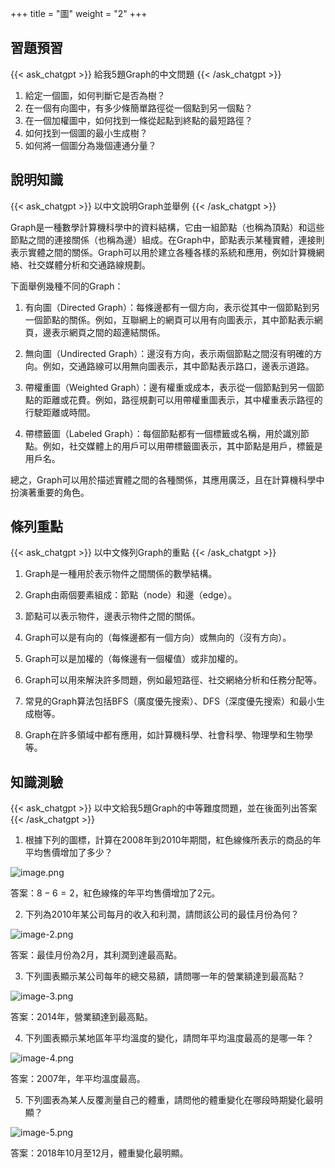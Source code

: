 +++
title = "圖"
weight = "2"
+++
## 習題預習
{{< ask_chatgpt >}}
給我5題Graph的中文問題
{{< /ask_chatgpt >}}



1. 給定一個圖，如何判斷它是否為樹？
2. 在一個有向圖中，有多少條簡單路徑從一個點到另一個點？
3. 在一個加權圖中，如何找到一條從起點到終點的最短路徑？
4. 如何找到一個圖的最小生成樹？
5. 如何將一個圖分為幾個連通分量？   

## 說明知識
{{< ask_chatgpt >}}
以中文說明Graph並舉例
{{< /ask_chatgpt >}}



Graph是一種數學計算機科學中的資料結構，它由一組節點（也稱為頂點）和這些節點之間的連接關係（也稱為邊）組成。在Graph中，節點表示某種實體，連接則表示實體之間的關係。Graph可以用於建立各種各樣的系統和應用，例如計算機網絡、社交媒體分析和交通路線規劃。

下面舉例幾種不同的Graph：

1. 有向圖（Directed Graph）：每條邊都有一個方向，表示從其中一個節點到另一個節點的關係。例如，互聯網上的網頁可以用有向圖表示，其中節點表示網頁，邊表示網頁之間的超連結關係。

2. 無向圖（Undirected Graph）：邊沒有方向，表示兩個節點之間沒有明確的方向。例如，交通路線可以用無向圖表示，其中節點表示路口，邊表示道路。

3. 帶權重圖（Weighted Graph）：邊有權重或成本，表示從一個節點到另一個節點的距離或花費。例如，路徑規劃可以用帶權重圖表示，其中權重表示路徑的行駛距離或時間。

4. 帶標籤圖（Labeled Graph）：每個節點都有一個標籤或名稱，用於識別節點。例如，社交媒體上的用戶可以用帶標籤圖表示，其中節點是用戶，標籤是用戶名。

總之，Graph可以用於描述實體之間的各種關係，其應用廣泛，且在計算機科學中扮演著重要的角色。   

## 條列重點
{{< ask_chatgpt >}}
以中文條列Graph的重點
{{< /ask_chatgpt >}}



1. Graph是一種用於表示物件之間關係的數學結構。

2. Graph由兩個要素組成：節點（node）和邊（edge）。

3. 節點可以表示物件，邊表示物件之間的關係。

4. Graph可以是有向的（每條邊都有一個方向）或無向的（沒有方向）。

5. Graph可以是加權的（每條邊有一個權值）或非加權的。

6. Graph可以用來解決許多問題，例如最短路徑、社交網絡分析和任務分配等。

7. 常見的Graph算法包括BFS（廣度優先搜索）、DFS（深度優先搜索）和最小生成樹等。

8. Graph在許多領域中都有應用，如計算機科學、社會科學、物理學和生物學等。   

## 知識測驗
{{< ask_chatgpt >}}
以中文給我5題Graph的中等難度問題，並在後面列出答案
{{< /ask_chatgpt >}}



1. 根據下列的圖標，計算在2008年到2010年期間，紅色線條所表示的商品的年平均售價增加了多少？

![image.png](attachment:image.png)

答案：$8 - 6 = 2$，紅色線條的年平均售價增加了2元。

2. 下列為2010年某公司每月的收入和利潤，請問該公司的最佳月份為何？

![image-2.png](attachment:image-2.png)

答案：最佳月份為2月，其利潤到達最高點。

3. 下列圖表顯示某公司每年的總交易額，請問哪一年的營業額達到最高點？

![image-3.png](attachment:image-3.png)

答案：2014年，營業額達到最高點。

4. 下列圖表顯示某地區年平均溫度的變化，請問年平均溫度最高的是哪一年？

![image-4.png](attachment:image-4.png)

答案：2007年，年平均溫度最高。

5. 下列圖表為某人反覆測量自己的體重，請問他的體重變化在哪段時期變化最明顯？

![image-5.png](attachment:image-5.png)

答案：2018年10月至12月，體重變化最明顯。   


